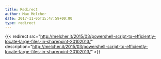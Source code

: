 ```yaml
---
title: Redirect
author: Max Melcher
date: 2017-11-05T15:47:59+00:00
type: redirect
---
```

{{< redirect src="http://melcher.it/2015/03/powershell-script-to-efficiently-locate-large-files-in-sharepoint-20102013/" description="http://melcher.it/2015/03/powershell-script-to-efficiently-locate-large-files-in-sharepoint-20102013/" >}}
